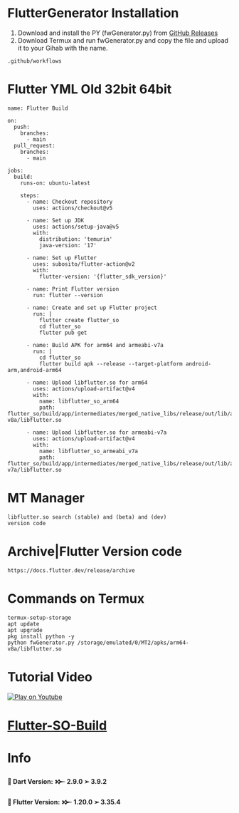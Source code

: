 # FlutterGenerator Installation

1. Download and install the PY (fwGenerator.py) from [GitHub Releases](https://github.com/FlutterGenerator/FlutterGenerator/releases)
2. Download Termux and run fwGenerator.py and copy the file and upload it to your Gihab with the name.
```
.github/workflows
```
# Flutter YML Old 32bit 64bit
```
name: Flutter Build

on:
  push:
    branches:
      - main
  pull_request:
    branches:
      - main

jobs:
  build:
    runs-on: ubuntu-latest

    steps:
      - name: Checkout repository
        uses: actions/checkout@v5

      - name: Set up JDK
        uses: actions/setup-java@v5
        with:
          distribution: 'temurin'
          java-version: '17'

      - name: Set up Flutter
        uses: subosito/flutter-action@v2
        with:
          flutter-version: '{flutter_sdk_version}'

      - name: Print Flutter version
        run: flutter --version

      - name: Create and set up Flutter project
        run: |
          flutter create flutter_so
          cd flutter_so
          flutter pub get

      - name: Build APK for arm64 and armeabi-v7a
        run: |
          cd flutter_so
          flutter build apk --release --target-platform android-arm,android-arm64

      - name: Upload libflutter.so for arm64
        uses: actions/upload-artifact@v4
        with:
          name: libflutter_so_arm64
          path: flutter_so/build/app/intermediates/merged_native_libs/release/out/lib/arm64-v8a/libflutter.so

      - name: Upload libflutter.so for armeabi-v7a
        uses: actions/upload-artifact@v4
        with:
          name: libflutter_so_armeabi_v7a
          path: flutter_so/build/app/intermediates/merged_native_libs/release/out/lib/armeabi-v7a/libflutter.so
```
# MT Manager
```
libflutter.so search (stable) and (beta) and (dev)
version code
```
# Archive|Flutter Version code
```
https://docs.flutter.dev/release/archive
```
# Commands on Termux
```
termux-setup-storage
apt update
apt upgrade
pkg install python -y
python fwGenerator.py /storage/emulated/0/MT2/apks/arm64-v8a/libflutter.so
```
# Tutorial Video
[![Play on Youtube](https://img.youtube.com/vi/oT6yT8LP1yY/0.jpg)](https://www.youtube.com/watch?v=oT6yT8LP1yY)

# [Flutter-SO-Build](https://github.com/FlutterGenerator/Flutter-SO-Build)

# Info

**🚀 Dart Version: 𒁍 2.9.0 ➢ 3.9.2**

**🚀 Flutter Version: 𒁍 1.20.0 ➢ 3.35.4**
